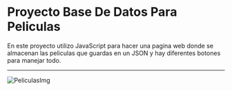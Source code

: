 # Proyecto Base De Datos Para Peliculas
En este proyecto utilizo JavaScript para hacer una pagina web donde se almacenan las peliculas que guardas en un JSON y hay diferentes botones para manejar todo.
***
<img src="https://i.imgur.com/YUupWT1.png" title="PeliculasImg" />

